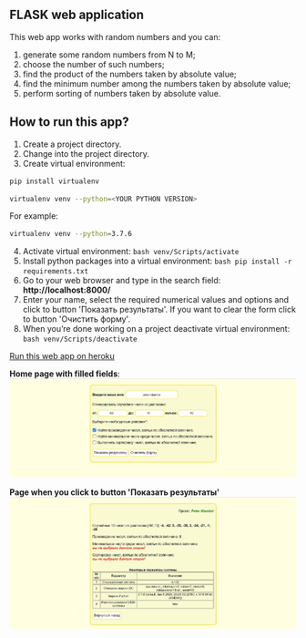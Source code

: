 ## FLASK web application

This web app works with random numbers and you can:
1) generate some random numbers from N to M;
2) choose the number of such numbers;
3) find the product of the numbers taken by absolute value;
4) find the minimum number among the numbers taken by absolute value;
5) perform sorting of numbers taken by absolute value.

## How to run this app?
1) Create a project directory.
2) Change into the project directory.
3) Create virtual environment: 
  ```bash
  pip install virtualenv
  ```
  ```bash
  virtualenv venv --python=<YOUR PYTHON VERSION>
  ``` 
  For example: 
  ```bash 
  virtualenv venv --python=3.7.6
  ```
4) Activate virtual environment: ```bash venv/Scripts/activate```
5) Install python packages into a virtual environment: ```bash pip install -r requirements.txt```
5) Go to your web browser and type in the search field: **http://localhost:8000/**
6) Enter your name, select the required numerical values and options and click to button 'Показать результаты'.
If you want to clear the form click to button 'Очистить форму'.
7) When you’re done working on a project deactivate virtual environment: ```bash venv/Scripts/deactivate```
  
[Run this web app on heroku](https://rndnum.herokuapp.com/)

**Home page with filled fields**:
![StartPage](https://github.com/ZaytsevNS/python_practice/blob/main/work_with_rand_num/start_page.jpg)

**Page when you click to button 'Показать результаты'**
![StartPage](https://github.com/ZaytsevNS/python_practice/blob/main/work_with_rand_num/finish_page.jpg)
